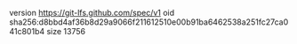 version https://git-lfs.github.com/spec/v1
oid sha256:d8bbd4af36b8d29a9066f211612510e00b91ba6462538a251fc27ca041c801b4
size 13756
